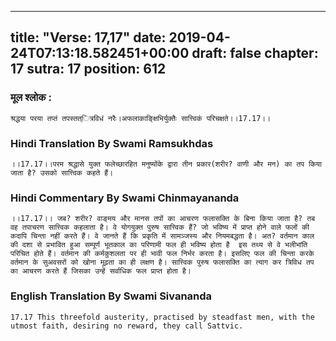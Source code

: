 
---
title: "Verse: 17,17"
date: 2019-04-24T07:13:18.582451+00:00
draft: false
chapter: 17
sutra: 17
position: 612
---
### मूल श्लोक :
```
श्रद्धया परया तप्तं तपस्तत्ित्रविधं नरैः।अफलाकाङ्क्षिभिर्युक्तैः सात्त्विकं परिचक्षते।।17.17।।

```

### Hindi Translation By Swami Ramsukhdas
```
।।17.17।।परम श्रद्धासे युक्त फलेच्छारहित मनुष्योंके द्वारा तीन प्रकार(शरीर? वाणी और मन) का तप किया जाता है? उसको सात्त्विक कहते हैं।

```

### Hindi Commentary By Swami Chinmayananda
```
।।17.17।। जब? शरीर? वाङ्मय और मानस तपों का आचरण फलासक्ति के बिना किया जाता है? तब वह तपाचरण सात्त्विक कहलाता है। वे योगयुक्त पुरुष सात्त्विक हैं? जो भविष्य में प्राप्त होने वाले फलों की कदापि चिन्ता नहीं करते हैं। वे जानते हैं कि प्रकृति में सामञ्जस्य और नियमबद्धता है। अत? वर्तमान काल की दशा से प्रभावित हुआ सम्पूर्ण भूतकाल का परिणामी फल ही भविष्य होता है  इस तथ्य से वे भलीभांति परिचित होते हैं। वर्तमान की कर्मकुशलता पर ही भावी फल निर्भर करता है। इसलिए फल की चिन्ता करके वर्तमान के सुअवसरों को खोना मूढ़ता का ही लक्षण है। सात्त्विक पुरुष फलासक्ति का त्याग कर त्रिविध तप का आचरण करते हैं जिसका उन्हें सर्वाधिक फल प्राप्त होता है।

```

### English Translation By Swami  Sivananda
```
17.17 This threefold austerity, practised by steadfast men, with the utmost faith, desiring no reward, they call Sattvic.

```

